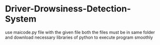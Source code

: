 # Driver-Drowsiness-Detection-System
use maicode.py file with the given file
both the files must be in same folder and download necessary libraries of python to execute program smoothly
